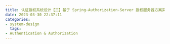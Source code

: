 ```yaml
---
title: 认证授权系统设计【三】基于 Spring-Authorization-Server 授权服务器方案实现
date: 2023-03-30 22:37:11
categories:
- system-design
  tags:
- Authentication & Authorization
---
```

